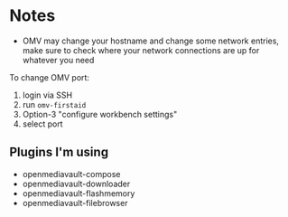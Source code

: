 # Notes

* OMV may change your hostname and change some network entries, make sure to check where your network connections are up for whatever you need

To change OMV port:
1. login via SSH
2. run `omv-firstaid`
3. Option-3 "configure workbench settings"
4. select port

## Plugins I'm using

* openmediavault-compose
* openmediavault-downloader
* openmediavault-flashmemory
* openmediavault-filebrowser